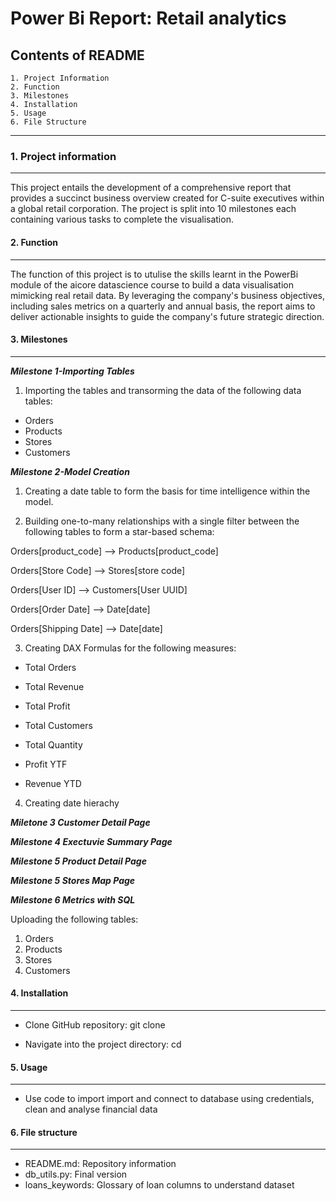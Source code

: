 # Power Bi Report: Retail analytics
## Contents of README
``````
1. Project Information
2. Function
3. Milestones
4. Installation
5. Usage
6. File Structure
``````
---

### 1. Project information 
---
This project entails the development of a comprehensive report that provides a succinct business overview created for C-suite executives within a global retail corporation. The project is split into 10 milestones each containing various tasks to complete the visualisation. 

#### 2. Function 
---
The function of this project is to utulise the skills learnt in the PowerBi module of the aicore datascience course to build a data visualisation mimicking real retail data. By leveraging the company's business objectives, including sales metrics on a quarterly and annual basis, the report aims to deliver actionable insights to guide the company's future strategic direction.

#### 3. Milestones
---

***Milestone 1-Importing Tables***

1. Importing the tables and transorming the data of the following data tables:
 - Orders
 - Products
 - Stores 
 - Customers

***Milestone 2-Model Creation***

1. Creating a date table to form the basis for time intelligence within the model. 

1. Building one-to-many relationships with a single filter between the following tables to form a star-based schema: 

Orders[product_code] --> Products[product_code]

Orders[Store Code] --> Stores[store code]

Orders[User ID] --> Customers[User UUID]

Orders[Order Date] --> Date[date]

Orders[Shipping Date] --> Date[date]

3. Creating DAX Formulas for the following measures: 

- Total Orders

 - Total Revenue

 - Total Profit 

 - Total Customers

- Total Quantity

- Profit YTF

- Revenue YTD

4. Creating date hierachy 

***Miletone 3 Customer Detail Page***

***Milestone 4 Exectuvie Summary Page***

***Milestone 5 Product Detail Page***

***Milestone 5 Stores Map Page***

***Milestone 6 Metrics with SQL***


Uploading the following tables:
1. Orders
2. Products
3. Stores
4. Customers


  #### 4. Installation
  ---
  - Clone GitHub repository:
    git clone 

  - Navigate into the project directory:
    cd 

  #### 5. Usage
---
  - Use code to import import and connect to database using credentials, clean and analyse financial data 

  #### 6. File structure
  ---
  - README.md: Repository information 
  - db_utils.py: Final version 
  - loans_keywords: Glossary of loan columns to understand dataset
